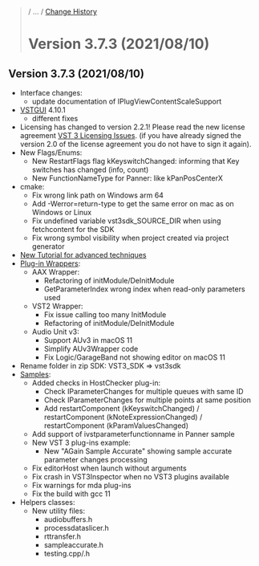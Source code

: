 >/ ... / [Change History](../Index.md)
>
># Version 3.7.3 (2021/08/10)

## Version 3.7.3 (2021/08/10)

- Interface changes:
    - update documentation of IPlugViewContentScaleSupport
- [VSTGUI](../../../What+is+the+VST+3+SDK/VSTGUI.md) 4.10.1
    - different fixes
- Licensing has changed to version 2.2.1! Please read the new license agreement [VST 3 Licensing Issues](../../../VST+3+Licensing/Index.md). (if you have already signed the version 2.0 of the license agreement you do not have to sign it again).
- New Flags/Enums:
    - New RestartFlags flag kKeyswitchChanged: informing that Key switches has changed (info, count)
    - New FunctionNameType for Panner: like kPanPosCenterX
- cmake:
    - Fix wrong link path on Windows arm 64
    - Add -Werror=return-type to get the same error on mac as on Windows or Linux
    - Fix undefined variable vst3sdk_SOURCE_DIR when using fetchcontent for the SDK
    - Fix wrong symbol visibility when project created via project generator
- [New Tutorial for advanced techniques](../../../Tutorials/Advanced+VST+3+techniques.md)
- [Plug-in Wrappers](../../../What+is+the+VST+3+SDK/Wrappers/Index.md):
    - AAX Wrapper:
        - Refactoring of initModule/DeInitModule
        - GetParameterIndex wrong index when read-only parameters used
    - VST2 Wrapper:
        - Fix issue calling too many InitModule
        - Refactoring of initModule/DeInitModule
    - Audio Unit v3:
        - Support AUv3 in macOS 11
        - Simplify AUv3Wrapper code
        - Fix Logic/GarageBand not showing editor on macOS 11
- Rename folder in zip SDK: VST3_SDK => vst3sdk
- [Samples](../../../What+is+the+VST+3+SDK/Plug-in+Examples.md):
    - Added checks in HostChecker plug-in:
        - Check IParameterChanges for multiple queues with same ID
        - Check IParameterChanges for multiple points at same position
        - Add restartComponent (kKeyswitchChanged) / restartComponent (kNoteExpressionChanged)  / restartComponent (kParamValuesChanged)
    - Add support of ivstparameterfunctionname in Panner sample
    - New VST 3 plug-ins example:
        - New "AGain Sample Accurate" showing sample accurate parameter changes processing
    - Fix editorHost when launch without arguments
    - Fix crash in VST3Inspector when no VST3 plugins available
    - Fix warnings for mda plug-ins
    - Fix the build with gcc 11
- Helpers classes:
    - New utility files:
        - audiobuffers.h
        - processdataslicer.h
        - rttransfer.h
        - sampleaccurate.h
        - testing.cpp/.h